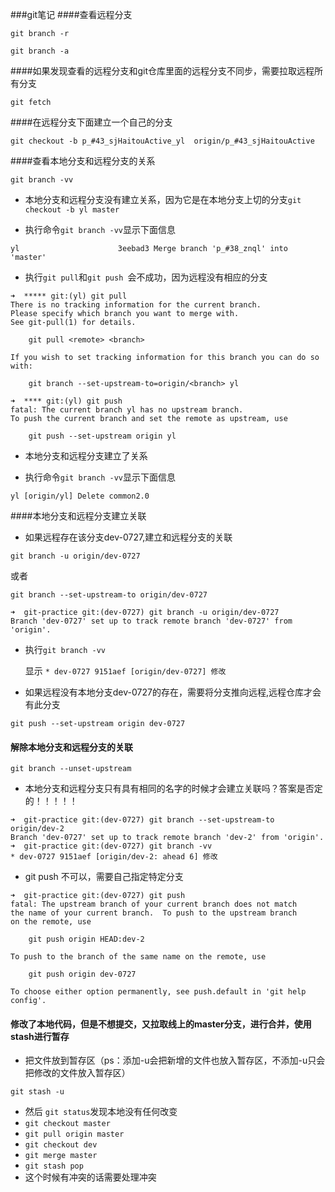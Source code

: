 ###git笔记
####查看远程分支
```
git branch -r 
```
```
git branch -a
```

####如果发现查看的远程分支和git仓库里面的远程分支不同步，需要拉取远程所有分支
```
git fetch
```

####在远程分支下面建立一个自己的分支
```
git checkout -b p_#43_sjHaitouActive_yl  origin/p_#43_sjHaitouActive
```

####查看本地分支和远程分支的关系
```
git branch -vv
```
* 本地分支和远程分支没有建立关系，因为它是在本地分支上切的分支`git checkout -b yl master`

* 执行命令`git branch -vv`显示下面信息

 `
yl                      3eebad3 Merge branch 'p_#38_znql' into 'master'
`

* 执行`git pull`和`git push `会不成功，因为远程没有相应的分支

```
➜  ***** git:(yl) git pull
There is no tracking information for the current branch.
Please specify which branch you want to merge with.
See git-pull(1) for details.

    git pull <remote> <branch>

If you wish to set tracking information for this branch you can do so with:

    git branch --set-upstream-to=origin/<branch> yl

➜  **** git:(yl) git push
fatal: The current branch yl has no upstream branch.
To push the current branch and set the remote as upstream, use

    git push --set-upstream origin yl

```

* 本地分支和远程分支建立了关系

* 执行命令`git branch -vv`显示下面信息

`
 yl [origin/yl] Delete common2.0
`

####本地分支和远程分支建立关联

* 如果远程存在该分支dev-0727,建立和远程分支的关联

```
git branch -u origin/dev-0727
```
或者

```
git branch --set-upstream-to origin/dev-0727
```

```
➜  git-practice git:(dev-0727) git branch -u origin/dev-0727
Branch 'dev-0727' set up to track remote branch 'dev-0727' from 'origin'.

```

* 执行`git branch -vv` 

  显示 `* dev-0727 9151aef [origin/dev-0727] 修改`

* 如果远程没有本地分支dev-0727的存在，需要将分支推向远程,远程仓库才会有此分支

```
git push --set-upstream origin dev-0727
```

#### 解除本地分支和远程分支的关联
```
git branch --unset-upstream
```

* 本地分支和远程分支只有具有相同的名字的时候才会建立关联吗？答案是否定的！！！！！

```
➜  git-practice git:(dev-0727) git branch --set-upstream-to origin/dev-2
Branch 'dev-0727' set up to track remote branch 'dev-2' from 'origin'.
➜  git-practice git:(dev-0727) git branch -vv
* dev-0727 9151aef [origin/dev-2: ahead 6] 修改

```
* git push 不可以，需要自己指定特定分支

```
➜  git-practice git:(dev-0727) git push
fatal: The upstream branch of your current branch does not match
the name of your current branch.  To push to the upstream branch
on the remote, use

    git push origin HEAD:dev-2

To push to the branch of the same name on the remote, use

    git push origin dev-0727

To choose either option permanently, see push.default in 'git help config'.
```
#### 修改了本地代码，但是不想提交，又拉取线上的master分支，进行合并，使用stash进行暂存
* 把文件放到暂存区（ps：添加-u会把新增的文件也放入暂存区，不添加-u只会把修改的文件放入暂存区）

```
git stash -u
```
* 然后 `git status`发现本地没有任何改变
* `git checkout master`
* `git pull origin master`
* `git checkout dev`
* `git merge master`
* `git stash pop`
* 这个时候有冲突的话需要处理冲突





